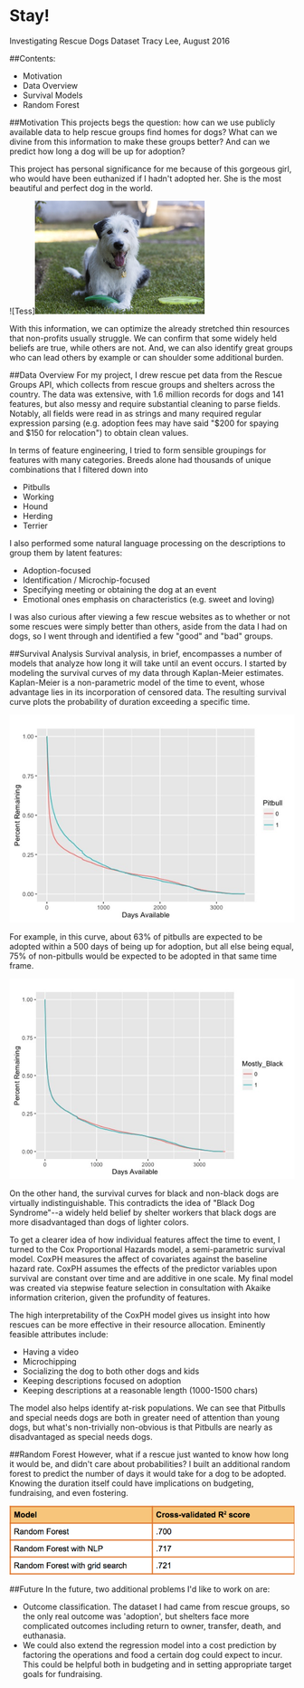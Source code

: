 # Stay!
Investigating Rescue Dogs Dataset
Tracy Lee, August 2016

##Contents:
* Motivation
* Data Overview
* Survival Models
* Random Forest


##Motivation
This projects begs the question: how can we use publicly available data to help rescue groups find homes for dogs? What can we divine from this information to make these groups better? And can we predict how long a dog will be up for adoption?

This project has personal significance for me because of this gorgeous girl, who would have been euthanized if I hadn't adopted her. She is the most beautiful and perfect dog in the world.

![Tess]<img src="https://github.com/tracyclee/rescuedogs/blob/master/images/tess.jpg" width="300">

With this information, we can optimize the already stretched thin resources that non-profits usually struggle. We can confirm that some widely held beliefs are true, while others are not. And, we can also identify great groups who can lead others by example or can shoulder some additional burden.


##Data Overview
For my project, I drew rescue pet data from the Rescue Groups API, which collects from rescue groups and shelters across the country. The data was extensive, with 1.6 million records for dogs and 141 features, but also messy and require substantial cleaning to parse fields. Notably, all fields were read in as strings and many required regular expression parsing (e.g. adoption fees may have said "$200 for spaying and $150 for relocation") to obtain clean values.

In terms of feature engineering, I tried to form sensible groupings for features with many categories. Breeds alone had thousands of unique combinations that I filtered down into
* Pitbulls
* Working
* Hound
* Herding
* Terrier

I also performed some natural language processing on the descriptions to group them by latent features:
* Adoption-focused
* Identification / Microchip-focused
* Specifying meeting or obtaining the dog at an event
* Emotional ones emphasis on characteristics (e.g. sweet and loving)

I was also curious after viewing a few rescue websites as to whether or not some rescues were simply better than others, aside from the data I had on dogs, so I went through and identified a few "good" and "bad" groups.


##Survival Analysis
Survival analysis, in brief, encompasses a number of models that analyze how long it will take until an event occurs. I started by modeling the survival curves of my data through Kaplan-Meier estimates. Kaplan-Meier is a non-parametric model of the time to event, whose advantage lies in its incorporation of censored data. The resulting survival curve plots the probability of duration exceeding a specific time.

![Pitbull Survival Curves](https://github.com/tracyclee/rescuedogs/blob/master/images/survival_curve_pitbull.jpeg)

For example, in this curve, about 63% of pitbulls are expected to be adopted within a 500 days of being up for adoption, but all else being equal, 75% of non-pitbulls would be expected to be adopted in that same time frame.

![Black Dog Survival Curves](https://github.com/tracyclee/rescuedogs/blob/master/images/survival_curve_black.jpeg)

On the other hand, the survival curves for black and non-black dogs are virtually indistinguishable. This contradicts the idea of "Black Dog Syndrome"--a widely held belief by shelter workers that black dogs are more disadvantaged than dogs of lighter colors.

To get a clearer idea of how individual features affect the time to event, I turned to the Cox Proportional Hazards model, a semi-parametric survival model. CoxPH measures the affect of covariates against the baseline hazard rate. CoxPH assumes the effects of the predictor variables upon survival are constant over time and are additive in one scale. My final model was created via stepwise feature selection in consultation with Akaike information criterion, given the profundity of features.

The high interpretability of the CoxPH model gives us insight into how rescues can be more effective in their resource allocation. Eminently feasible attributes include:
* Having a video
* Microchipping
* Socializing the dog to both other dogs and kids
* Keeping descriptions focused on adoption
* Keeping descriptions at a reasonable length (1000-1500 chars)

The model also helps identify at-risk populations. We can see that Pitbulls and special needs dogs are both in greater need of attention than young dogs, but what's non-trivially non-obvious is that Pitbulls are nearly as disadvantaged as special needs dogs.


##Random Forest
However, what if a rescue just wanted to know how long it would be, and didn't care about probabilities? I built an additional random forest to predict the number of days it would take for a dog to be adopted. Knowing the duration itself could have implications on budgeting, fundraising, and even fostering.

![Random Forest](https://github.com/tracyclee/rescuedogs/blob/master/images/rf_results.tiff)


##Future
In the future, two additional problems I'd like to work on are:
* Outcome classification. The dataset I had came from rescue groups, so the only real outcome was 'adoption', but shelters face more complicated outcomes including return to owner, transfer, death, and euthanasia.
* We could also extend the regression model into a cost prediction by factoring the operations and food a certain dog could expect to incur. This could be helpful both in budgeting and in setting appropriate target goals for fundraising.
